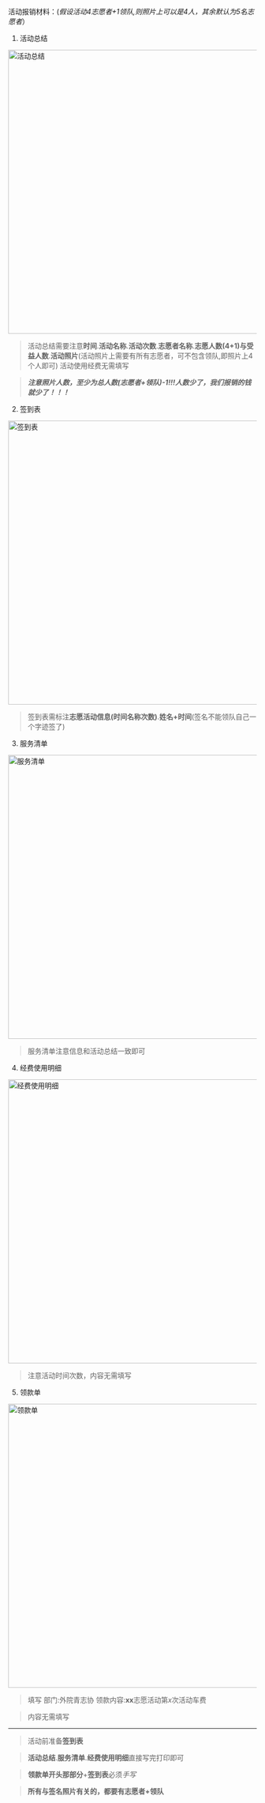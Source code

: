 活动报销材料：(*假设活动4志愿者+1领队,则照片上可以是4人，其余默认为5名志愿者*）


1. 活动总结
<img src="https://github.com/kaku-kou/000/blob/master/picture/huodongzongjie.png" width="575" alt="活动总结" />

>活动总结需要注意**时间**.**活动名称**.**活动次数**.**志愿者名称**.**志愿人数(4+1)与受益人数**.**活动照片**(活动照片上需要有所有志愿者，可不包含领队,即照片上4个人即可) 活动使用经费无需填写

>***注意照片人数，至少为总人数(志愿者+领队)-1!!!人数少了，我们报销的钱就少了！！！***


2. 签到表
<img src="https://github.com/kaku-kou/000/blob/master/picture/qiandaobiao.jpg" width="575" alt="签到表" />

>签到表需标注**志愿活动信息(时间名称次数)**.**姓名+时间**(签名不能领队自己一个字迹签了)

3. 服务清单
<img src="https://github.com/kaku-kou/000/blob/master/picture/fuwuqingdan.jpg" width="575" alt="服务清单"/>

>服务清单注意信息和活动总结一致即可

4. 经费使用明细
<img src="https://github.com/kaku-kou/000/blob/master/picture/jingfeishiyongmingxi.jpg" width="575" alt="经费使用明细" />

>注意活动时间次数，内容无需填写

5. 领款单
<img src="https://github.com/kaku-kou/000/blob/master/picture/lingkuandan.jpg" width="575" alt="领款单" />

>填写	部门:外院青志协		领款内容:**xx**志愿活动第*x*次活动车费

>内容无需填写

---

>活动前准备**签到表**

>**活动总结**.**服务清单**.**经费使用明细**直接写完打印即可

>**领款单开头那部分**+**签到表**必须*手写*

>**所有与签名照片有关的，都要有志愿者+领队**
